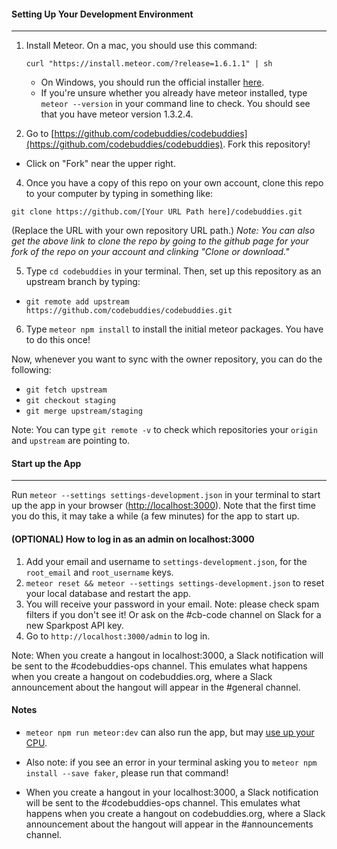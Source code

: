 #### Setting Up Your Development Environment
----

1. Install Meteor. On a mac, you should use this command:

   `curl "https://install.meteor.com/?release=1.6.1.1" | sh`
   - On Windows, you should run the official installer [here](https://www.meteor.com/install).
   - If you're unsure whether you already have meteor installed, type `meteor --version` in your command line to check. You should see that you have meteor version 1.3.2.4.

2. Go to [https://github.com/codebuddies/codebuddies](https://github.com/codebuddies/codebuddies). Fork this repository!
  - Click on  "Fork" near the upper right.

4. Once you have a copy of this repo on your own account, clone this repo to your computer by typing in something like:

  `git clone https://github.com/[Your URL Path here]/codebuddies.git`

  (Replace the URL with your own repository URL path.)
  *Note: You can also get the above link to clone the repo by going to the github page for your fork of the repo on your account and clinking "Clone or download."*

5. Type `cd codebuddies` in your terminal. Then, set up this repository as an upstream branch by typing:
  * `git remote add upstream https://github.com/codebuddies/codebuddies.git`

6. Type `meteor npm install` to install the initial meteor packages. You have to do this once!

Now, whenever you want to sync with the owner repository, you can do the following:
  * `git fetch upstream`
  * `git checkout staging`
  * `git merge upstream/staging`

  Note: You can type `git remote -v` to check which repositories your `origin` and `upstream` are pointing to.





#### Start up the App
----

Run `meteor --settings settings-development.json` in your terminal to start up the app in your browser ([http://localhost:3000](http://localhost:3000)). Note that the first time you do this, it may take a while (a few minutes) for the app to start up.

#### (OPTIONAL) How to log in as an admin on localhost:3000

1. Add your email and username to ```settings-development.json```, for the `root_email` and `root_username` keys.
2. ```meteor reset && meteor --settings settings-development.json``` to reset your local database and restart the app.
3. You will receive your password in your email. Note: please check spam filters if you don't see it! Or ask on the #cb-code channel on Slack for a new Sparkpost API key.
4. Go to ```http://localhost:3000/admin``` to log in.

Note: When you create a hangout in localhost:3000, a Slack notification will be sent to the #codebuddies-ops channel. This emulates what happens when you create a hangout on codebuddies.org, where a Slack announcement about the hangout will appear in the #general channel.

#### Notes

* `meteor npm run meteor:dev` can also run the app, but may [use up your CPU](https://github.com/meteor/meteor/issues/4314).

* Also note: if you see an error in your terminal asking you to `meteor npm install --save faker`, please run that command!

* When you create a hangout in your localhost:3000, a Slack notification will be sent to the #codebuddies-ops channel. This emulates what happens when you create a hangout on codebuddies.org, where a Slack announcement about the hangout will appear in the #announcements channel.

